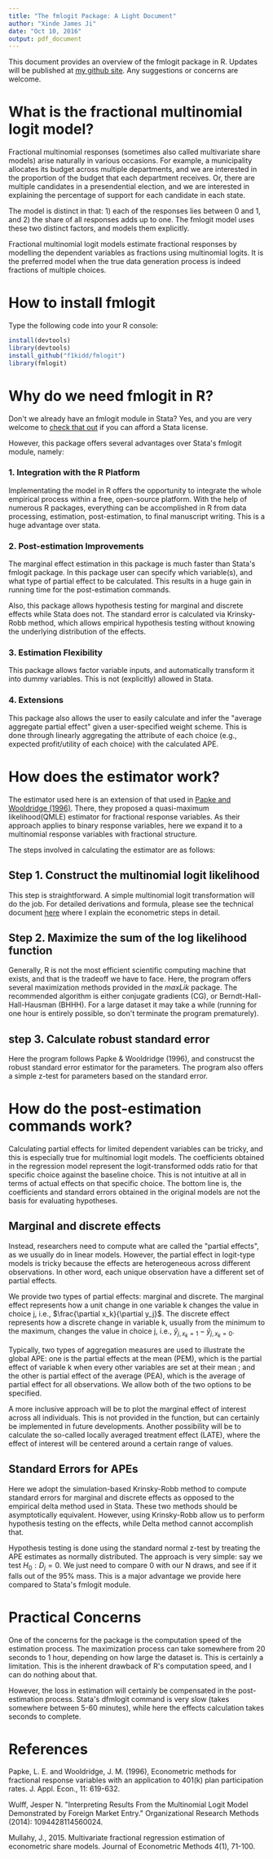 ```yaml
---
title: "The fmlogit Package: A Light Document"
author: "Xinde James Ji" 
date: "Oct 10, 2016"
output: pdf_document
---
```


This document provides an overview of the fmlogit package in R. Updates will be published at [my github site](https://github.com/f1kidd/fmlogit). Any suggestions or concerns are welcome. 

# What is the fractional multinomial logit model?
Fractional multinomial responses (sometimes also called multivariate share models) arise naturally in various occasions. For example, a municipality allocates its budget across multiple departments, and we are interested in the proportion of the budget that each department receives. Or, there are multiple candidates in a presendential election, and we are interested in explaining the percentage of support for each candidate in each state. 

The model is distinct in that: 1) each of the responses lies between 0 and 1, and 2) the share of all responses adds up to one. The fmlogit model uses these two distinct factors, and models them explicitly. 

Fractional multinomial logit models estimate fractional responses by modelling the dependent variables as fractions using multinomial logits. It is the preferred model when the true data generation process is indeed fractions of multiple choices. 

# How to install fmlogit
Type the following code into your R console:
```R
install(devtools)
library(devtools)
install_github("f1kidd/fmlogit")
library(fmlogit)
```

# Why do we need fmlogit in R? 
Don't we already have an fmlogit module in Stata? Yes, and you are very welcome to [check that out](http://maartenbuis.nl/software/fmlogit.html) if you can afford a Stata license. 

However, this package offers several advantages over Stata's fmlogit module, namely:
### 1. Integration with the R Platform
Implementating the model in R offers the opportunity to integrate the whole empirical process within a free, open-source platform. With the help of numerous R packages, everything can be accomplished in R from data processing, estimation, post-estimation, to final manuscript writing. This is a huge advantage over stata. 

### 2. Post-estimation Improvements
The marginal effect estimation in this package is much faster than Stata's fmlogit package. In this package user can specify which variable(s), and what type of partial effect to be calculated. This results in a huge gain in running time for the post-estimation commands. 

Also, this package allows hypothesis testing for marginal and discrete effects while Stata does not. The standard error is calculated via Krinsky-Robb method, which allows empirical hypothesis testing without knowing the underlying distribution of the effects. 

### 3. Estimation Flexibility
This package allows factor variable inputs, and automatically transform it into dummy variables. This is not (explicitly) allowed in Stata. 

### 4. Extensions
This package also allows the user to easily calculate and infer the "average aggregate partial effect" given a user-specified weight scheme. This is done through linearly aggregating the attribute of each choice (e.g., expected profit/utility of each choice) with the calculated APE. 

# How does the estimator work?
The estimator used here is an extension of that used in [Papke and Wooldridge (1996)](http://onlinelibrary.wiley.com.ezproxy.lib.utexas.edu/doi/10.1002/(SICI)1099-1255(199611)11:6%3C619::AID-JAE418%3E3.0.CO;2-1/abstract). There, they proposed a quasi-maximum likelihood(QMLE) estimator for fractional response variables. As their approach applies to binary response variables, here we expand it to a multinomial response variables with fractional structure. 

The steps involved in calculating the estimator are as follows: 
## Step 1. Construct the multinomial logit likelihood
This step is straightforward. A simple multinomial logit transformation will do the job. For detailed derivations and formula, please see the technical document [here](https://github.com/f1kidd/fmlogit/blob/master/Documentation/fmlogit_docs.pdf) where I explain the econometric steps in detail.  
## Step 2. Maximize the sum of the log likelihood function
Generally, R is not the most efficient scientific computing machine that exists, and that is the tradeoff we have to face. Here, the program offers several maximization methods provided in the *maxLik* package. The recommended algorithm is either conjugate gradients (CG), or Berndt-Hall-Hall-Hausman (BHHH). For a large dataset it may take a while (running for one hour is entirely possible, so don't terminate the program prematurely).
## step 3. Calculate robust standard error
Here the program follows Papke & Wooldridge (1996), and construcst the robust standard error estimator for the parameters. The program also offers a simple z-test for parameters based on the standard error. 

# How do the post-estimation commands work?
Calculating partial effects for limited dependent variables can be tricky, and this is especially true for multinomial logit models. The coefficients obtained in the regression model represent the logit-transformed odds ratio for that specific choice against the baseline choice. This is not intuitive at all in terms of actual effects on that specific choice. The bottom line is, the coefficients and standard errors obtained in the original models are not the basis for evaluating hypotheses. 

##  Marginal and discrete effects
Instead, researchers need to compute what are called the "partial effects", as we usually do in linear models. However, the partial effect in logit-type models is tricky because the effects are heterogeneous across different observations. In other word, each unique observation have a different set of partial effects.
 
We provide two types of partial effects: marginal and discrete. The marginal effect represents how a unit change in one variable k changes the value in choice j, i.e., $\frac{\partial x_k}{\partial y_j}$. The discrete effect represents how a discrete change in variable k, usually from the minimum to the maximum, changes the value in choice j, i.e., $\hat{y}_{j,x_k=1}-\hat{y}_{j,x_k=0}$. 

Typically, two types of aggregation measures are used to illustrate the global APE: one is the partial effects at the mean (PEM), which is the partial effect of variable k when every other variables are set at their mean ; and the other is partial effect of the average (PEA), which is the average of partial effect for all observations. We allow both of the two options to be specified. 

A more inclusive approach will be to plot the marginal effect of interest across all individuals. This is not provided in the function, but can certainly be implemented in future developments. Another possibility will be to calculate the so-called locally averaged treatment effect (LATE), where the effect of interest will be centered around a certain range of values.  

## Standard Errors for APEs
Here we adopt the simulation-based Krinsky-Robb method to compute standard errors for marginal and discrete effects as opposed to the empirical delta method used in Stata. These two methods should be asymptotically equivalent. However, using Krinsky-Robb allow us to perform hypothesis testing on the effects, while Delta method cannot accomplish that.

Hypothesis testing is done using the standard normal z-test by treating the APE estimates as normally distributed. The approach is very simple: say we test $H_0: D_j=0$. We just need to compare 0 with our N draws, and see if it falls out of the 95% mass. This is a major advantage we provide here compared to Stata's fmlogit module. 


# Practical Concerns
One of the concerns for the package is the computation speed of the estimation process. The maximization process can take somewhere from 20 seconds to 1 hour, depending on how large the dataset is. This is certainly a limitation. This is the inherent drawback of R's computation speed, and I can do nothing about that. 

However, the loss in estimation will certainly be compensated in the post-estimation process. Stata's dfmlogit command is very slow (takes somewhere between 5-60 minutes), while here the effects calculation takes seconds to complete. 

# References

Papke, L. E. and Wooldridge, J. M. (1996), Econometric methods for fractional response variables with an application to 401(k) plan participation rates. J. Appl. Econ., 11: 619-632.

Wulff, Jesper N. "Interpreting Results From the Multinomial Logit Model Demonstrated by Foreign Market Entry." Organizational Research Methods (2014): 1094428114560024.

Mullahy, J., 2015. Multivariate fractional regression estimation of econometric share models. Journal of Econometric Methods 4(1), 71-100.






